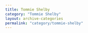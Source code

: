 ```yaml
---
title: Tommie Shelby
category: "Tommie Shelby"
layout: archive-categories
permalink: "category/tommie-shelby"
---
```

